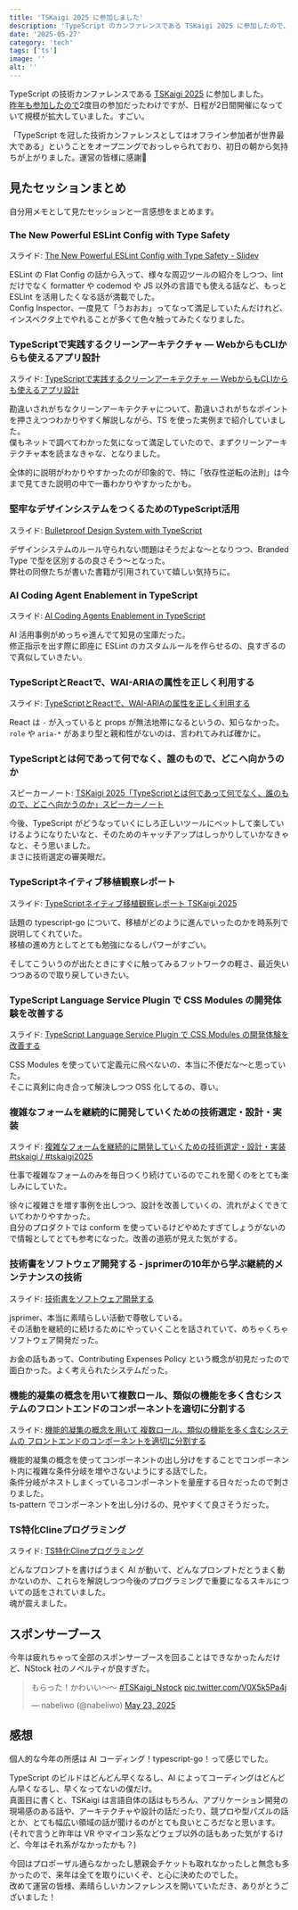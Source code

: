 ```yaml
---
title: 'TSKaigi 2025 に参加しました'
description: 'TypeScript のカンファレンスである TSKaigi 2025 に参加したので、登壇した感想と見たセッションのまとめをやります。'
date: '2025-05-27'
category: 'tech'
tags: ['ts']
image: ''
alt: ''
---
```


TypeScript の技術カンファレンスである [TSKaigi 2025](https://2025.tskaigi.org) に参加しました。  
[昨年も参加したので](/blog/2024/05/tskaigi-2024)2度目の参加だったわけですが、日程が2日間開催になっていて規模が拡大していました。すごい。

「TypeScript を冠した技術カンファレンスとしてはオフライン参加者が世界最大である」ということをオープニングでおっしゃられており、初日の朝から気持ちが上がりました。運営の皆様に感謝🙏

## 見たセッションまとめ

自分用メモとして見たセッションと一言感想をまとめます。

### The New Powerful ESLint Config with Type Safety

スライド: [The New Powerful ESLint Config with Type Safety - Slidev](https://talks.antfu.me/2025/tskaigi/1)

ESLint の Flat Config の話から入って、様々な周辺ツールの紹介をしつつ、lint だけでなく formatter や codemod や JS 以外の言語でも使える話など、もっと ESLint を活用したくなる話が満載でした。  
Config Inspector、一度見て「うおおお」ってなって満足していたんだけれど、インスペクタ上でやれることが多くて色々触ってみたくなりました。

### TypeScriptで実践するクリーンアーキテクチャ ― WebからもCLIからも使えるアプリ設計

スライド: [TypeScriptで実践するクリーンアーキテクチャ ― WebからもCLIからも使えるアプリ設計](https://speakerdeck.com/panda_program/clean-architecture-with-typescript-application)

勘違いされがちなクリーンアーキテクチャについて、勘違いされがちなポイントを押さえつつわかりやすく解説しながら、TS を使った実例まで紹介していました。  
僕もネットで調べてわかった気になって満足していたので、まずクリーンアーキテクチャ本を読まなきゃな、となりました。

全体的に説明がわかりやすかったのが印象的で、特に「依存性逆転の法則」は今まで見てきた説明の中で一番わかりやすかったかも。

### 堅牢なデザインシステムをつくるためのTypeScript活用

スライド: [Bulletproof Design System with TypeScript](https://speakerdeck.com/takanorip/bulletproof-design-system-with-typescript)

デザインシステムのルール守られない問題はそうだよな〜となりつつ、Branded Type で型を区別するの良さそう〜となった。  
弊社の同僚たちが書いた書籍が引用されていて嬉しい気持ちに。

### AI Coding Agent Enablement in TypeScript

スライド: [AI Coding Agents Enablement in TypeScript](https://speakerdeck.com/yukukotani/ai-coding-agents-enablement-in-typescript)

AI 活用事例がめっちゃ進んでて知見の宝庫だった。  
修正指示を出す際に即座に ESLint のカスタムルールを作らせるの、良すぎるので真似していきたい。

### TypeScriptとReactで、WAI-ARIAの属性を正しく利用する

スライド: [TypeScriptとReactで、WAI-ARIAの属性を正しく利用する](https://docs.google.com/presentation/d/1rzznSwA7da7S_lU6qyAFuCN9IC1uDJe44PvDg-uqHjQ/edit?slide=id.p#slide=id.p)

React は `-` が入っていると props が無法地帯になるというの、知らなかった。  
`role` や `aria-*` があまり型と親和性がないのは、言われてみれば確かに。

### TypeScriptとは何であって何でなく、誰のもので、どこへ向かうのか

スピーカーノート: [TSKaigi 2025「TypeScriptとは何であって何でなく、誰のもので、どこへ向かうのか」スピーカーノート](https://zenn.dev/sosukesuzuki/articles/5146c84504445f)

今後、TypeScript がどうなっていくにしろ正しいツールにベットして楽していけるようになりたいなと、そのためのキャッチアップはしっかりしていかなきゃなと、そう思いました。  
まさに技術選定の審美眼だ。

### TypeScriptネイティブ移植観察レポート

スライド: [TypeScriptネイティブ移植観察レポート TSKaigi 2025](https://speakerdeck.com/berlysia/typescript-native-porting-observation-tskaigi-2025)

話題の typescript-go について、移植がどのように進んでいったのかを時系列で説明してくれていた。  
移植の進め方としてとても勉強になるしパワーがすごい。

そしてこういうのが出たときにすぐに触ってみるフットワークの軽さ、最近失いつつあるので取り戻していきたい。

### TypeScript Language Service Plugin で CSS Modules の開発体験を改善する

スライド: [TypeScript Language Service Plugin で CSS Modules の開発体験を改善する](https://speakerdeck.com/mizdra/css-modules-kit)

CSS Modules を使っていて定義元に飛べないの、本当に不便だな〜と思っていた。  
そこに真剣に向き合って解決しつつ OSS 化してるの、尊い。

### 複雑なフォームを継続的に開発していくための技術選定・設計・実装

スライド: [複雑なフォームを継続的に開発していくための技術選定・設計・実装 #tskaigi / #tskaigi2025](https://speakerdeck.com/izumin5210/number-tskaigi2025)

仕事で複雑なフォームのみを毎日つくり続けているのでこれを聞くのをとても楽しみにしていた。

徐々に複雑さを増す事例を出しつつ、設計を改善していくの、流れがよくできていてわかりやすかった。  
自分のプロダクトでは conform を使っているけどやめたすぎてしょうがないので情報としてとても参考になった。改善の道筋が見えた気がする。

### 技術書をソフトウェア開発する - jsprimerの10年から学ぶ継続的メンテナンスの技術

スライド: [技術書をソフトウェア開発する](https://azu.github.io/slide/2025/tskaigi/jsprimer.html)

jsprimer、本当に素晴らしい活動で尊敬している。  
その活動を継続的に続けるためにやっていくことを話されていて、めちゃくちゃソフトウェア開発だった。

お金の話もあって、Contributing Expenses Policy という概念が初見だったので面白かった。よく考えられたシステムだった。

### 機能的凝集の概念を用いて複数ロール、類似の機能を多く含むシステムのフロントエンドのコンポーネントを適切に分割する

スライド: [機能的凝集の概念を用いて 複数ロール、類似の機能を多く含むシステムの フロントエンドのコンポーネントを適切に分割する](https://speakerdeck.com/noritakaikeda/ji-neng-de-ning-ji-nogai-nian-woyong-ite-fu-shu-roru-lei-si-noji-neng-woduo-kuhan-musisutemuno-hurontoendonokonponentowoshi-qie-nifen-ge-suru)

機能的凝集の概念を使ってコンポーネントの出し分けをすることでコンポーネント内に複雑な条件分岐を増やさないようにする話でした。  
条件分岐がネストしまくっているコンポーネントを量産する日々だったので刺さりました。  
ts-pattern でコンポーネントを出し分けるの、見やすくて良さそうだった。

### TS特化Clineプログラミング

スライド: [TS特化Clineプログラミング](https://tskaigi.mizchi.workers.dev/#1)

どんなプロンプトを書けばうまく AI が動いて、どんなプロンプトだとうまく動かないのか、これらを解説しつつ今後のプログラミングで重要になるスキルについての話をされていました。  
魂が震えました。

## スポンサーブース

今年は疲れちゃって全部のスポンサーブースを回ることはできなかったんだけど、NStock 社のノベルティが良すぎた。

<blockquote class="twitter-tweet"><p lang="ja" dir="ltr">もらった！かわいい～～ <a href="https://twitter.com/hashtag/TSKaigi_Nstock?src=hash&amp;ref_src=twsrc%5Etfw">#TSKaigi_Nstock</a> <a href="https://t.co/V0X5k5Pa4j">pic.twitter.com/V0X5k5Pa4j</a></p>&mdash; nabeliwo (@nabeliwo) <a href="https://twitter.com/nabeliwo/status/1925767754725945775?ref_src=twsrc%5Etfw">May 23, 2025</a></blockquote> <script async src="https://platform.twitter.com/widgets.js" charset="utf-8"></script>

## 感想

個人的な今年の所感は AI コーディング！typescript-go！って感じでした。

TypeScript のビルドはどんどん早くなるし、AI によってコーディングはどんどん早くなるし、早くなってないの僕だけ。  
真面目に書くと、TSKaigi は言語自体の話はもちろん、アプリケーション開発の現場感のある話や、アーキテクチャや設計の話だったり、競プロや型パズルの話とか、とても幅広い領域の話が聞けるのがとても良いところだなと思います。  
(それで言うと昨年は VR やマイコン系などウェブ以外の話もあった気がするけど、今年はそれ系がなかったかも？)

今回はプロポーザル通らなかったし懇親会チケットも取れなかったしと無念も多かったので、来年は全てを取りにいくぞ、と心に決めたのでした。  
改めて運営の皆様、素晴らしいカンファレンスを開いていただき、ありがとうございました！
